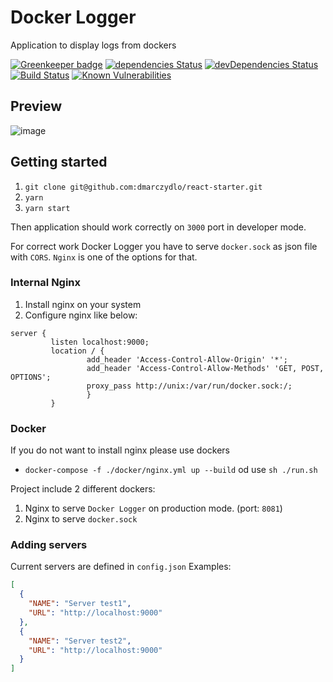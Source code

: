 
# Docker Logger 

Application to display logs from dockers

[![Greenkeeper badge](https://badges.greenkeeper.io/dmarczydlo/docker-logger.svg)](https://greenkeeper.io/)
[![dependencies Status](https://david-dm.org/dmarczydlo/docker-logger/status.svg)](https://david-dm.org/dmarczydlo/docker-logger)
[![devDependencies Status](https://david-dm.org/dmarczydlo/docker-logger/dev-status.svg)](https://david-dm.org/dmarczydlo/docker-logger?type=dev)
[![Build Status](https://travis-ci.org/dmarczydlo/docker-logger.svg?branch=master)](https://travis-ci.org/dmarczydlo/docker-logger)
[![Known Vulnerabilities](https://snyk.io/test/github/dmarczydlo/docker-logger/badge.svg?targetFile=package.json)](https://snyk.io/test/github/dmarczydlo/docker-logger?targetFile=package.json)

## Preview
![image](https://image.ibb.co/dPs09x/logger.png)

## Getting started
1. ```git clone git@github.com:dmarczydlo/react-starter.git```
1. ```yarn```
1. ```yarn start```

Then application should work correctly on ```3000``` port in developer mode.

For correct work Docker Logger you have to serve ```docker.sock``` as json file with ```CORS```. `Nginx` is one of the options for that.
### Internal Nginx
1. Install nginx on your system
1. Configure nginx like below: 
```shell
server {
         listen localhost:9000;
         location / {
                 add_header 'Access-Control-Allow-Origin' '*';
                 add_header 'Access-Control-Allow-Methods' 'GET, POST, OPTIONS';
                 proxy_pass http://unix:/var/run/docker.sock:/;
                 }
         }
```
### Docker
If you do not want to install nginx please use dockers
*  ```docker-compose -f ./docker/nginx.yml up --build``` od use ``sh ./run.sh``

Project include 2 different dockers:
1. Nginx to serve `Docker Logger` on production mode. (port: `8081`)
1. Nginx to serve `docker.sock` 


### Adding servers
Current servers are defined in ```config.json```
Examples:
 
```json 
[
  {
    "NAME": "Server test1",
    "URL": "http://localhost:9000"
  },
  {
    "NAME": "Server test2",
    "URL": "http://localhost:9000"
  }
]
``` 
